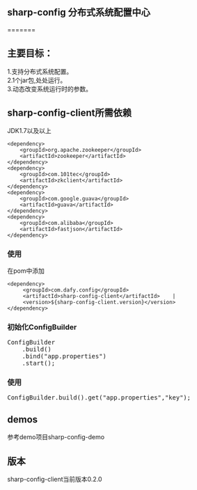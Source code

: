 ## sharp-config  分布式系统配置中心 ##
======= 

## 主要目标：
1.支持分布式系统配置。    
2.1个jar包,处处运行。    
3.动态改变系统运行时的参数。

## sharp-config-client所需依赖
JDK1.7以及以上

    <dependency>   
        <groupId>org.apache.zookeeper</groupId>     
        <artifactId>zookeeper</artifactId>   
    </dependency>  
    <dependency>   
        <groupId>com.101tec</groupId>    
        <artifactId>zkclient</artifactId>    
    </dependency>    
    <dependency>    
        <groupId>com.google.guava</groupId>   
        <artifactId>guava</artifactId>    
    </dependency>
    <dependency>   
        <groupId>com.alibaba</groupId>     
        <artifactId>fastjson</artifactId>    
    </dependency>  

### 使用 ###
在pom中添加
    
    <dependency>    
         <groupId>com.dafy.config</groupId>          
         <artifactId>sharp-config-client</artifactId>    |   
         <version>${sharp-config-client.version}</version>    
    </dependency>
    
    
### 初始化ConfigBuilder

<pre>
ConfigBuilder
    .build()
    .bind("app.properties")
    .start();
</pre>
    
### 使用
<pre>
ConfigBuilder.build().get("app.properties","key");
</pre>


## demos 
参考demo项目sharp-config-demo


## 版本
sharp-config-client当前版本0.2.0
